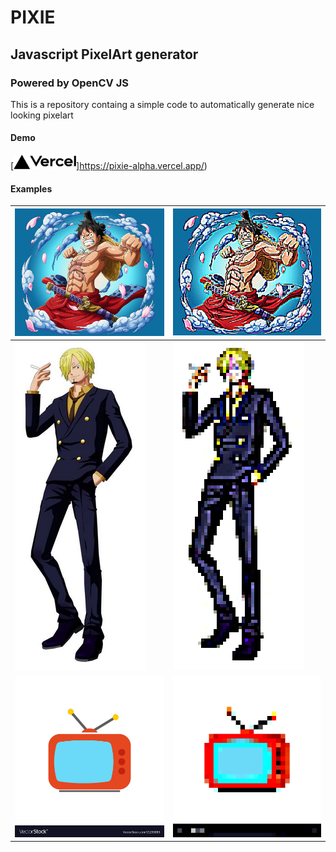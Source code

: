 # PIXIE
## Javascript PixelArt generator
### Powered by OpenCV JS

This is a repository containg a simple code to automatically generate nice looking pixelart

#### Demo


[<img src="assets/vercel.png" width=100>]https://pixie-alpha.vercel.app/)
#### Examples

|![alt text](assets/img.png "Title")|![alt text](assets/pixellated/luffy-5px.png "Title")|
|---|---|
|![alt text](assets/sanji.webp "Title")|![alt text](assets/pixellated/sanji-5px.png "Title")|
|![alt text](assets/tv_icon.jpg "Title")|![alt text](assets/pixellated/tv_icon-30px.png "Title")|



